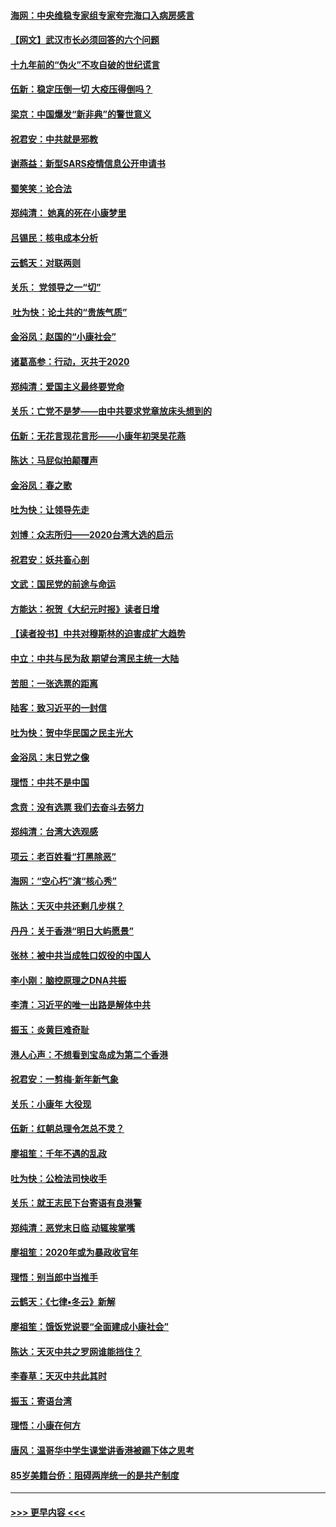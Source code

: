 #### [海网：中央维稳专家组专家夸完海口入病房感言](../pages/nsc993/n11815138.md?t=01231555) 
#### [【网文】武汉市长必须回答的六个问题](../pages/nsc993/n11813848.md?t=01231555) 
#### [十九年前的“伪火”不攻自破的世纪谎言](../pages/nsc993/n11813238.md?t=01231555) 
#### [伍新：稳定压倒一切 大疫压得倒吗？](../pages/nsc993/n11812634.md?t=01231555) 
#### [梁京：中国爆发“新非典”的警世意义](../pages/nsc993/n11812554.md?t=01231555) 
#### [祝君安：中共就是邪教](../pages/nsc993/n11812431.md?t=01231555) 
#### [谢燕益：新型SARS疫情信息公开申请书](../pages/nsc993/n11808840.md?t=01231555) 
#### [蜀笑笑：论合法](../pages/nsc993/n11808064.md?t=01231555) 
#### [郑纯清： 她真的死在小康梦里](../pages/nsc993/n11806623.md?t=01231555) 
#### [吕锡民：核电成本分析](../pages/nsc993/n11806284.md?t=01231555) 
#### [云鹤天：对联两则](../pages/nsc993/n11805957.md?t=01231555) 
#### [关乐： 党领导之一“切”](../pages/nsc993/n11804505.md?t=01231555) 
#### [ 吐为快：论土共的“贵族气质”](../pages/nsc993/n11804490.md?t=01231555) 
#### [金浴凤：赵国的“小康社会”](../pages/nsc993/n11804452.md?t=01231555) 
#### [诸葛高参：行动，灭共于2020](../pages/nsc993/n11804120.md?t=01231555) 
#### [郑纯清：爱国主义最终要党命](../pages/nsc993/n11802197.md?t=01231555) 
#### [关乐：亡党不是梦——由中共要求党章放床头想到的](../pages/nsc993/n11802156.md?t=01231555) 
#### [伍新：无花言现花言形——小康年初哭吴花燕](../pages/nsc993/n11800044.md?t=01231555) 
#### [陈达：马屁似拍颠覆声](../pages/nsc993/n11800010.md?t=01231555) 
#### [金浴凤：春之歌](../pages/nsc993/n11797687.md?t=01231555) 
#### [吐为快：让领导先走](../pages/nsc993/n11797512.md?t=01231555) 
#### [刘博：众志所归——2020台湾大选的启示](../pages/nsc993/n11796878.md?t=01231555) 
#### [祝君安：妖共畜心剖](../pages/nsc993/n11794273.md?t=01231555) 
#### [文武：国民党的前途与命运](../pages/nsc993/n11794198.md?t=01231555) 
#### [方能达：祝贺《大纪元时报》读者日增](../pages/nsc993/n11793807.md?t=01231555) 
#### [【读者投书】中共对穆斯林的迫害成扩大趋势](../pages/nsc993/n11791371.md?t=01231555) 
#### [中立：中共与民为敌 期望台湾民主统一大陆](../pages/nsc993/n11790392.md?t=01231555) 
#### [苦胆：一张选票的距离](../pages/nsc993/n11788914.md?t=01231555) 
#### [陆客：致习近平的一封信](../pages/nsc993/n11788867.md?t=01231555) 
#### [吐为快：贺中华民国之民主光大](../pages/nsc993/n11788618.md?t=01231555) 
#### [金浴凤：末日党之像](../pages/nsc993/n11787475.md?t=01231555) 
#### [理悟：中共不是中国](../pages/nsc993/n11787463.md?t=01231555) 
#### [念贲：没有选票  我们去奋斗去努力](../pages/nsc993/n11787398.md?t=01231555) 
#### [郑纯清：台湾大选观感](../pages/nsc993/n11786210.md?t=01231555) 
#### [项云：老百姓看“打黑除恶”](../pages/nsc993/n11785398.md?t=01231555) 
#### [海网：“空心朽”演“核心秀”](../pages/nsc993/n11783874.md?t=01231555) 
#### [陈达：天灭中共还剩几步棋？](../pages/nsc993/n11783719.md?t=01231555) 
#### [丹丹：关于香港“明日大屿愿景”](../pages/nsc993/n11783273.md?t=01231555) 
#### [张林：被中共当成牲口奴役的中国人](../pages/nsc993/n11782397.md?t=01231555) 
#### [李小刚：脑控原理之DNA共振](../pages/nsc993/n11780962.md?t=01231555) 
#### [李清：习近平的唯一出路是解体中共](../pages/nsc993/n11780866.md?t=01231555) 
#### [振玉：炎黄巨难奇耻](../pages/nsc993/n11779632.md?t=01231555) 
#### [港人心声：不想看到宝岛成为第二个香港](../pages/nsc993/n11778817.md?t=01231555) 
#### [祝君安：一剪梅‧新年新气象](../pages/nsc993/n11776340.md?t=01231555) 
#### [关乐：小康年 大役现](../pages/nsc993/n11774213.md?t=01231555) 
#### [伍新：红朝总理令怎总不灵？](../pages/nsc993/n11770813.md?t=01231555) 
#### [廖祖笙：千年不遇的乱政](../pages/nsc993/n11770373.md?t=01231555) 
#### [吐为快：公检法司快收手](../pages/nsc993/n11770359.md?t=01231555) 
#### [关乐：就王志民下台寄语有良港警](../pages/nsc993/n11769903.md?t=01231555) 
#### [郑纯清：恶党末日临 动辄挨掌嘴](../pages/nsc993/n11769356.md?t=01231555) 
#### [廖祖笙：2020年或为暴政收官年](../pages/nsc993/n11768216.md?t=01231555) 
#### [理悟：别当郎中当推手](../pages/nsc993/n11768243.md?t=01231555) 
#### [云鹤天：《七律▪冬云》新解](../pages/nsc993/n11768204.md?t=01231555) 
#### [廖祖笙：饿饭党说要“全面建成小康社会”](../pages/nsc993/n11767482.md?t=01231555) 
#### [陈达：天灭中共之罗网谁能挡住？](../pages/nsc993/n11767465.md?t=01231555) 
#### [李春草：天灭中共此其时](../pages/nsc993/n11767452.md?t=01231555) 
#### [振玉：寄语台湾](../pages/nsc993/n11767432.md?t=01231555) 
#### [理悟：小康在何方](../pages/nsc993/n11767394.md?t=01231555) 
#### [唐风：温哥华中学生课堂讲香港被踢下体之思考](../pages/nsc993/n11766848.md?t=01231555) 
#### [85岁美籍台侨：阻碍两岸统一的是共产制度](../pages/nsc993/n11765043.md?t=01231555) 

----
#### [ >>> 更早内容 <<< ](../indexes/nsc993-earlier.md)
